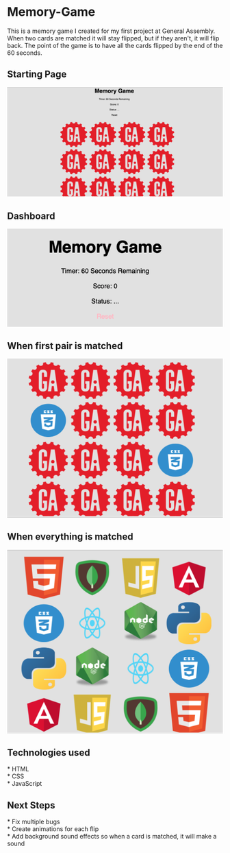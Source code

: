 # Memory-Game

This is a memory game I created for my first project at General Assembly. When two cards are matched it will stay flipped, but if they aren't, it will flip back. The point of the game is to have all the cards flipped by the end of the 60 seconds.

<h2>Starting Page</h2>

![Starting Page](assets/noFlips.png)

<h2>Dashboard</h2>

![Starting Page](assets/dashboard.png)


<h2>When first pair is matched</h2>

![Starting Page](assets/matched.png)


<h2>When everything is matched</h2>

![Starting Page](assets/flippedAll.png)


<h2>Technologies used</h2>
* HTML <br>
* CSS <br>
* JavaScript <br>

<h2>Next Steps</h2>
* Fix multiple bugs <br>
* Create animations for each flip <br>
* Add background sound effects so when a card is matched, it will make a sound
